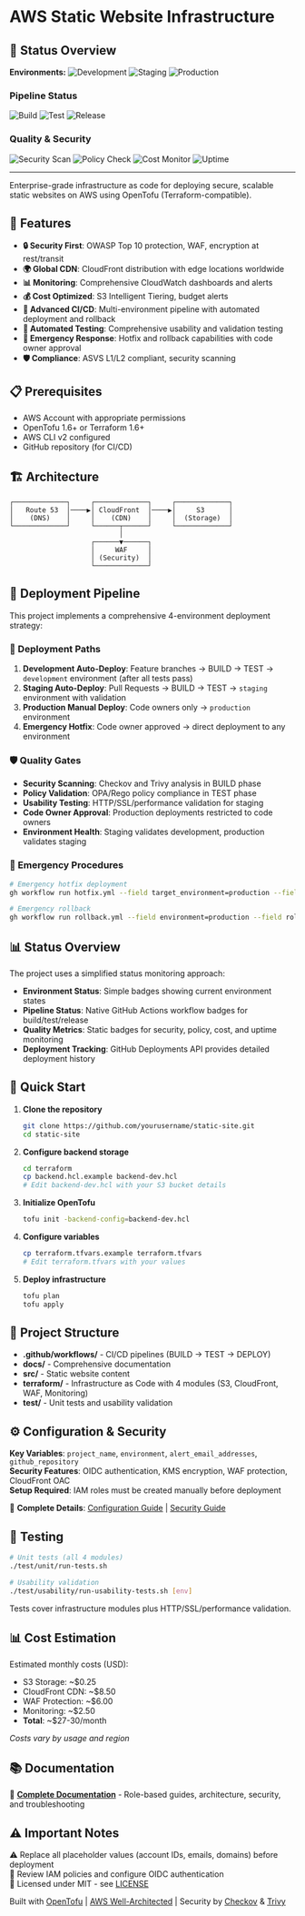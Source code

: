 # AWS Static Website Infrastructure

## 🚀 Status Overview

**Environments:** ![Development](https://img.shields.io/badge/development-unknown-lightgrey) ![Staging](https://img.shields.io/badge/staging-unknown-lightgrey) ![Production](https://img.shields.io/badge/production-unknown-lightgrey)

### Pipeline Status
![Build](https://github.com/celtikill/static-site/actions/workflows/build.yml/badge.svg) ![Test](https://github.com/celtikill/static-site/actions/workflows/test.yml/badge.svg) ![Release](https://github.com/celtikill/static-site/actions/workflows/release.yml/badge.svg)

### Quality & Security
![Security Scan](https://img.shields.io/badge/security%20scan-passing-brightgreen) ![Policy Check](https://img.shields.io/badge/policy%20check-passing-brightgreen) ![Cost Monitor](https://img.shields.io/badge/cost%20monitor-on%20budget-brightgreen) ![Uptime](https://img.shields.io/badge/uptime-99.9%25-brightgreen)

---

Enterprise-grade infrastructure as code for deploying secure, scalable static websites on AWS using OpenTofu (Terraform-compatible).

## 🚀 Features

- **🔒 Security First**: OWASP Top 10 protection, WAF, encryption at rest/transit
- **🌍 Global CDN**: CloudFront distribution with edge locations worldwide
- **📊 Monitoring**: Comprehensive CloudWatch dashboards and alerts
- **💰 Cost Optimized**: S3 Intelligent Tiering, budget alerts
- **🔄 Advanced CI/CD**: Multi-environment pipeline with automated deployment and rollback
- **🧪 Automated Testing**: Comprehensive usability and validation testing
- **🚨 Emergency Response**: Hotfix and rollback capabilities with code owner approval
- **🛡️ Compliance**: ASVS L1/L2 compliant, security scanning

## 📋 Prerequisites

- AWS Account with appropriate permissions
- OpenTofu 1.6+ or Terraform 1.6+
- AWS CLI v2 configured
- GitHub repository (for CI/CD)

## 🏗️ Architecture

```
┌─────────────┐     ┌─────────────┐     ┌─────────────┐
│   Route 53  │────▶│ CloudFront  │────▶│     S3      │
│    (DNS)    │     │    (CDN)    │     │  (Storage)  │
└─────────────┘     └──────┬──────┘     └─────────────┘
                           │
                    ┌──────▼──────┐
                    │     WAF     │
                    │ (Security)  │
                    └─────────────┘
```

## 🔄 Deployment Pipeline

This project implements a comprehensive 4-environment deployment strategy:

### 🔀 Deployment Paths

1. **Development Auto-Deploy**: Feature branches → BUILD → TEST → `development` environment (after all tests pass)
2. **Staging Auto-Deploy**: Pull Requests → BUILD → TEST → `staging` environment with validation
3. **Production Manual Deploy**: Code owners only → `production` environment
4. **Emergency Hotfix**: Code owner approved → direct deployment to any environment

### 🛡️ Quality Gates

- **Security Scanning**: Checkov and Trivy analysis in BUILD phase
- **Policy Validation**: OPA/Rego policy compliance in TEST phase  
- **Usability Testing**: HTTP/SSL/performance validation for staging
- **Code Owner Approval**: Production deployments restricted to code owners
- **Environment Health**: Staging validates development, production validates staging

### 🚨 Emergency Procedures

```bash
# Emergency hotfix deployment
gh workflow run hotfix.yml --field target_environment=production --field hotfix_reason="Critical security fix"

# Emergency rollback
gh workflow run rollback.yml --field environment=production --field rollback_reason="Performance regression"
```

## 📊 Status Overview

The project uses a simplified status monitoring approach:

- **Environment Status**: Simple badges showing current environment states
- **Pipeline Status**: Native GitHub Actions workflow badges for build/test/release
- **Quality Metrics**: Static badges for security, policy, cost, and uptime monitoring
- **Deployment Tracking**: GitHub Deployments API provides detailed deployment history

## 🚀 Quick Start

1. **Clone the repository**
   ```bash
   git clone https://github.com/yourusername/static-site.git
   cd static-site
   ```

2. **Configure backend storage**
   ```bash
   cd terraform
   cp backend.hcl.example backend-dev.hcl
   # Edit backend-dev.hcl with your S3 bucket details
   ```

3. **Initialize OpenTofu**
   ```bash
   tofu init -backend-config=backend-dev.hcl
   ```

4. **Configure variables**
   ```bash
   cp terraform.tfvars.example terraform.tfvars
   # Edit terraform.tfvars with your values
   ```

5. **Deploy infrastructure**
   ```bash
   tofu plan
   tofu apply
   ```

## 📁 Project Structure

- **.github/workflows/** - CI/CD pipelines (BUILD → TEST → DEPLOY)
- **docs/** - Comprehensive documentation
- **src/** - Static website content  
- **terraform/** - Infrastructure as Code with 4 modules (S3, CloudFront, WAF, Monitoring)
- **test/** - Unit tests and usability validation

## ⚙️ Configuration & Security

**Key Variables**: `project_name`, `environment`, `alert_email_addresses`, `github_repository`  
**Security Features**: OIDC authentication, KMS encryption, WAF protection, CloudFront OAC  
**Setup Required**: IAM roles must be created manually before deployment

📖 **Complete Details**: [Configuration Guide](docs/guides/iam-setup.md) | [Security Guide](SECURITY.md)

## 🧪 Testing

```bash
# Unit tests (all 4 modules)
./test/unit/run-tests.sh

# Usability validation
./test/usability/run-usability-tests.sh [env]
```

Tests cover infrastructure modules plus HTTP/SSL/performance validation.

## 📊 Cost Estimation

Estimated monthly costs (USD):
- S3 Storage: ~$0.25
- CloudFront CDN: ~$8.50
- WAF Protection: ~$6.00
- Monitoring: ~$2.50
- **Total**: ~$27-30/month

*Costs vary by usage and region*

## 📚 Documentation

📖 **[Complete Documentation](docs/README.md)** - Role-based guides, architecture, security, and troubleshooting

## ⚠️ Important Notes

⚠️ Replace all placeholder values (account IDs, emails, domains) before deployment  
🔐 Review IAM policies and configure OIDC authentication  
📄 Licensed under MIT - see [LICENSE](LICENSE)

Built with [OpenTofu](https://opentofu.org/) | [AWS Well-Architected](https://aws.amazon.com/architecture/well-architected/) | Security by [Checkov](https://www.checkov.io/) & [Trivy](https://trivy.dev/)